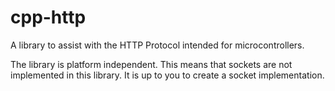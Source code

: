 # cpp-http

A library to assist with the HTTP Protocol intended for microcontrollers.

The library is platform independent. This means that sockets are not implemented in this library. It is up to you to create a socket implementation.
